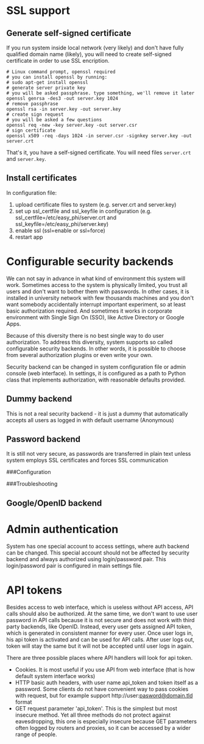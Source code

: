 
SSL support
=====

Generate self-signed certificate
------

If you run system inside local network (very likely) and don't have fully 
qualified domain name (likely), you will need to create self-signed certificate
in order to use SSL encription.

    # Linux command prompt, openssl required
    # you can install openssl by running:
    # sudo apt-get install openssl
    # generate server private key
    # you will be asked passphrase. type something, we'll remove it later
    openssl genrsa -des3 -out server.key 1024
    # remove passphrase
    openssl rsa -in server.key -out server.key
    # create sign request
    # you will be asked a few questions
    openssl req -new -key server.key -out server.csr
    # sign certificate
    openssl x509 -req -days 1024 -in server.csr -signkey server.key -out server.crt
    
That's it, you have a self-signed certificate. You will need files
 `server.crt` and `server.key`.     

Install certificates
--------

In configuration file:

1. upload certificate files to system (e.g. server.crt and server.key)
2. set up ssl_certfile and ssl_keyfile in configuration
    (e.g. ssl_certfile=/etc/easy_phi/server.crt and 
    ssl_keyfile=/etc/easy_phi/server.key)
3. enable ssl (ssl=enable or ssl=force)
4. restart app


Configurable security backends
=======================

We can not say in advance in what kind of environment this system will work.
Sometimes access to the system is physically limited, you trust all users and
don't want to bother them with passwords. In other cases, it is installed in 
university network with few thousands machines and you don't want somebody 
accidentally interrupt important experiment, so at least basic authorization
required. And sometimes it works in corporate environment with Single Sign On
(SSO), like Active Directory or Google Apps.

Because of this diversity there is no best single way to do user authorization. 
To address this diversity, system supports so called configurable security 
backends. In other words, it is possible to choose from several authorization
plugins or even write your own.

Security backend can be changed in system configuration file or admin console 
(web interface). In settings, it is configured as a path to Python class that 
implements authorization, with reasonable defaults provided.

Dummy backend
------------
This is not a real security backend - it is just a dummy that automatically
accepts all users as logged in with default username (Anonymous)

Password backend
------------

It is still not very secure, as passwords are transferred in plain text unless
system employs SSL certificates and forces SSL communication

###Configuration 

###Troubleshooting

Google/OpenID backend
------------



Admin authentication
===========

System has one special account to access settings, where auth backend can be
changed. This special account should not be affected by security backend and
always authorized using login/password pair. This login/password pair is
configured in main settings file.

API tokens
===========

Besides access to web interface, which is useless without API access, API
calls should also be authorized. At the same time, we don't want to use
user password in API calls because it is not secure and does not work with
third party backends, like OpenID. Instead, every user gets assigned API token,
which is generated in consistent manner for every user. Once user logs in, 
his api token is activated and can be used for API calls. After user logs out,
token will stay the same but it will not be accepted until user logs in again.

There are three possible places where API handlers will look for api token.

- Cookies. It is most useful if you use API from web interface (that is how
    default system interface works)
- HTTP basic auth headers, with user name api_token and token itself as a 
    password. Some clients do not have convenient way to pass cookies with 
    request, but for example support http://user:pasword@domain.tld format
- GET request parameter 'api_token'. This is the simplest but most insecure
    method. Yet all three methods do not protect against eavesdropping, this 
    one is especially insecure because GET parameters often logged by routers
    and proxies, so it can be accessed by a wider range of people.

